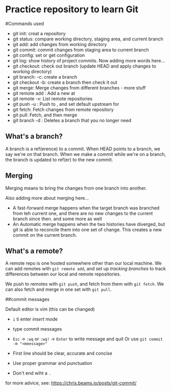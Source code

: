 # Practice repository to learn Git

#Commands used

- git init: creat a repository
- git status: compare working directory, staging area, and current branch
- git add: add changes from working directory
- git commit: commit changes from staging area to current branch
- git config: set or get configuration
- git log: show history of project commits. Now adding more words here...
- git checkout: check out branch (update HEAD and apply changes to working directory)
- git branch: -c: create a branch
- git checkout -b: create a branch then check it out
- git merge: Merge changes from different branches - more stuff
- git remote add <remote> <url>: Add a new <remote> at <url>
- git remote -v: List remote repositories
- git push -u <remote> <branch>: Push <branch> to <remote>, and set default upstream for <branch>
- git fetch: Fetch changes from remote repository
- git pull: Fetch, and then merge
- git branch -d <branch name>: Deletes a branch that you no longer need


## What's a branch?

A branch is a ref(erence) to a commit. When HEAD points to a branch, we say we're on that branch. When we make a commit while we're on a branch, the branch is updated to ref(er) to the new commit.

## Merging

Merging means to bring the changes from one branch into another.

Also adding more about merging here...

- A fast-forward merge happens when the target branch was branched from teh current one, and there are no new changes to the current branch since then. and some more as well
- An Automatic merge happens when the two histories have diverged, but git is able to reconcile them into one set of change. This creates a new commit on the current branch.

## What's a remote?

A remote repo is one hosted somewhere other than our local machine. We can add remotes with `git remote add`, and set up *tracking branches* to track differences between our local and remote repositories.

We push to remotes with `git push`, and fetch from them with `git fetch`. We can also fetch and merge in one set with `git pull`.

##commit messages

Default editor is vim (this can be changed)
  - `i` ti enter *insert* mode
  - type commit messages
  - `Esc` -> `:wq` or `:wq!` -> `Enter` to write message and quit
Or use `git commit -m "<meessage>"`

- First line should be clear, accurate and concise
- Use proper grammar and punctuation
- Don't end wiht a `.`

for more advice, see: https://chris.beams.io/posts/git-commit/

